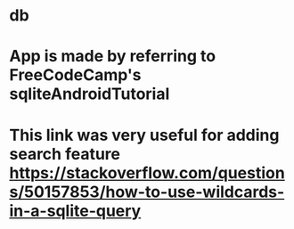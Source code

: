 # db

# App is made by referring to FreeCodeCamp's sqliteAndroidTutorial
# This link was very useful for adding search feature https://stackoverflow.com/questions/50157853/how-to-use-wildcards-in-a-sqlite-query
